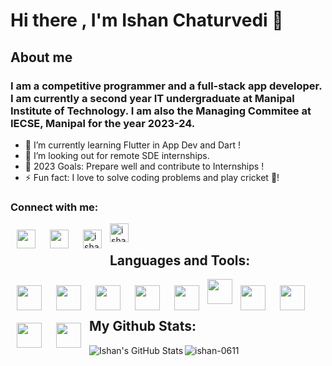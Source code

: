 # Hi there , I'm Ishan Chaturvedi 👋

## **About me**

### I am a competitive programmer and a full-stack app developer. I am currently a second year IT undergraduate at Manipal Institute of Technology. I am also the Managing Commitee  at IECSE, Manipal for the year 2023-24.

- 🌱 I’m currently learning Flutter in App Dev and Dart !
- 👯 I’m looking out for remote SDE internships.
- 🥅 2023 Goals: Prepare well and contribute to Internships !
- ⚡ Fun fact: I love to solve coding problems and play cricket :star_struck:!

 ### Connect with me:
<p>
  <a href="https://www.linkedin.com/in/ishan-chaturvedi-8b4a6b237/" rel="nofollow noreferrer">
   <img align="left" src="https://cdn.jsdelivr.net/gh/devicons/devicon/icons/linkedin/linkedin-original.svg" width="30px" style="padding: 10px;"/>
  </a> &nbsp; 
  <a href="https://github.com/ishan-0611" rel="nofollow noreferrer">
    <img align="left" src="https://cdn.jsdelivr.net/gh/devicons/devicon/icons/github/github-original.svg" width="30px" style="padding: 10px;" />
  </a> &nbsp;
 <a href="https://codeforces.com/profile/ishan0611" target="blank"><img align="left" src="https://img.icons8.com/external-tal-revivo-color-tal-revivo/96/000000/external-codeforces-programming-competitions-and-contests-programming-community-logo-color-tal-revivo.png" alt="ishan0611" width="30" style="padding: 10px;" /></a>
<a href="https://www.codechef.com/users/ishan0611" target="blank"><img align="left" src="https://img.icons8.com/color/144/000000/codechef.png" alt="ishan0611"  width="30" /></a>

</p>

##  Languages and Tools:
<div>
<img align="left" src="https://cdn.jsdelivr.net/gh/devicons/devicon/icons/vscode/vscode-original.svg" width="40px" style="padding: 10px;" />
<img align="left" src="https://cdn.jsdelivr.net/gh/devicons/devicon/icons/cplusplus/cplusplus-original.svg" width="40px" style="padding: 10px;"/>
<img align="left" src="https://cdn.jsdelivr.net/gh/devicons/devicon/icons/flutter/flutter-original.svg" width="40px" style="padding: 10px;"/>
<img align="left" src="https://cdn.jsdelivr.net/gh/devicons/devicon/icons/dart/dart-original.svg" width="40px" style="padding: 10px;"/>
<img align="left" src="https://cdn.jsdelivr.net/gh/devicons/devicon/icons/androidstudio/androidstudio-original.svg" width="40px" style="padding: 10px;" />
<img align="left" src="https://cdn.jsdelivr.net/gh/devicons/devicon/icons/gradle/gradle-plain.svg" width="40" height="40"/>
<img align="left" src="https://cdn.jsdelivr.net/gh/devicons/devicon/icons/git/git-original.svg" width="40px" style="padding: 10px;" />
<img align="left" src="https://cdn.jsdelivr.net/gh/devicons/devicon/icons/github/github-original.svg" width="40px" style="padding: 10px;" />
<img align="left" src="https://cdn.jsdelivr.net/gh/devicons/devicon/icons/java/java-original-wordmark.svg" width="40px" style="padding: 10px;" />
<img align="left" src="https://cdn.jsdelivr.net/gh/devicons/devicon/icons/android/android-original.svg" width="40px" style="padding: 10px;"/>    
<div>
<div>
<div>
 <br />
<br />

## My Github Stats:
<img align="left" alt="Ishan's GitHub Stats" src="https://github-readme-stats.vercel.app/api?username=ishan-0611&show_icons=true&hide_border=false&title_color=ff652f&icon_color=FFE400&bg_color=09131B&text_color=ffffff&border_color=0c1a25" />
<img align="center" src="https://github-readme-stats.vercel.app/api/top-langs?username=ishan-0611&show_icons=true&locale=en&layout=compact&theme=radical" alt="ishan-0611" />


